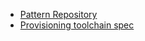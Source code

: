   * [Pattern Repository](PatternRepository.md)
  * [Provisioning toolchain spec](ProvisioningToolchainSpec.md)